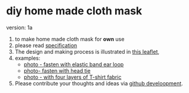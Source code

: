 # diy home made cloth mask

version: 1a

1. to make home made cloth mask for **own** use
2. please read [specification](../README.md)
3. The design and making process is illustrated in [this leaflet](../p01to11v4.png),
4. examples:
    * [photo - fasten with elastic band ear loop](../photoMaskElasticType600x600pixel.png)
    * [photo- fasten with head tie](../photoMaskTieType600x600pixel.png)
    * [photo - with four layers of T-shirt fabric](../photoMaskElasticTypeOnThreeLayersOfTShirtFabric.png)
5. Please contribute your thoughts and ideas via [github develoopment](https://chitakchan.github.io/cloth-mask/).    



